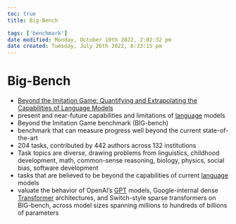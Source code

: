 ```yaml
---
toc: true
title: Big-Bench

tags: ['benchmark']
date modified: Monday, October 10th 2022, 2:02:32 pm
date created: Tuesday, July 26th 2022, 8:33:15 pm
---
```


# Big-Bench
- [Beyond the Imitation Game: Quantifying and Extrapolating the Capabilities of Language Models](https://arxiv.org/abs/2206.04615)
- present and near-future capabilities and limitations of [language](language.md) models
- Beyond the Imitation Game benchmark (BIG-bench)
- benchmark that can measure progress well beyond the current state-of-the-art
- 204 tasks, contributed by 442 authors across 132 institutions
- Task topics are diverse, drawing problems from linguistics, childhood development, math, common-sense reasoning, biology, physics, social bias, software development
- tasks that are believed to be beyond the capabilities of current [language](language.md) models
- valuate the behavior of OpenAI’s [GPT](GPT.md) models, Google-internal dense [Transformer](Transformer.md) architectures, and Switch-style sparse transformers on BIG-bench, across model sizes spanning millions to hundreds of billions of parameters




